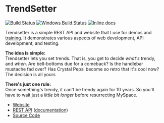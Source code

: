 TrendSetter
============================
[![Build Status](https://api.travis-ci.org/James-Messinger/trendsetter.svg?branch=master)](https://travis-ci.org/James-Messinger/trendsetter)
[![Windows Build Status](https://ci.appveyor.com/api/projects/status/github/james-messinger/trendsetter?svg=true&branch=master&failingText=Windows%20build%20failing&passingText=Windows%20build%20passing)](https://ci.appveyor.com/project/BigstickCarpet/trendsetter/branch/master)
[![Inline docs](https://inch-ci.org/github/James-Messinger/trendsetter.svg?branch=master&style=shields)](https://inch-ci.org/github/James-Messinger/trendsetter)

Trendsetter is a simple REST API and website that I use for demos and [training](https://github.com/James-Messinger/super-powered-api-testing/tree/v1#super-powered-api-testing). It demonstrates various aspects of web development, API development, and testing.

**The idea is simple:**<br>
Trendsetter lets you set trends. That is, you get to decide _what's_ trendy, and _when_.
Are bell-bottoms due for a comeback? Is the handlebar mustache fad over? Has Crystal Pepsi
become so retro that it's cool now? The decision is all yours

**There's just one rule:**<br>
Once something's trendy, it can't be trendy again for 10 years. So you'll have to wait just a
_little bit longer_ before resurrecting MySpace.


- [Website](https://trendsetter.jamesmessinger.com)
- [REST API](https://api.trendsetter.jamesmessinger.com) ([documentation](https://documenter.getpostman.com/view/220187/trendsetter-api/2MuEBW))
- [Source Code](https://github.com/James-Messinger/trendsetter)
